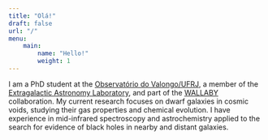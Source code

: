 ```yaml
---
title: "Olá!"
draft: false
url: "/"
menu: 
    main:
        name: "Hello!"
        weight: 1
---
```

I am a PhD student at the [Observatório do Valongo/UFRJ](https://ov.ufrj.br/pos-graduacao/), a member of the [Extragalactic Astronomy Laboratory](https://lasex-valongo.com/), and part of the [WALLABY](https://wallaby-survey.org/) collaboration. My current research focuses on dwarf galaxies in cosmic voids, studying their gas properties and chemical evolution. I have experience in mid-infrared spectroscopy and astrochemistry applied to the search for evidence of black holes in nearby and distant galaxies.